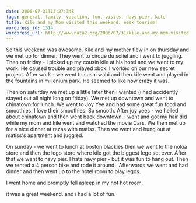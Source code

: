 ```yaml
---
date: 2006-07-31T13:27:34Z
tags: general, family, vacation, fun, visits, navy-pier, kile
title: Kile and my Mom visited this weekend. eeek tourism!
wordpress_id: 1314
wordpress_url: http://www.nata2.org/2006/07/31/kile-and-my-mom-visited-this-weekend-eeek-tourism/
---
```


So this weekend was awesome. Kile and my mother flew in on thursday and we met up for dinner. They went to cirque du soliel and i went to juggling. Then on friday - i picked up my cousin kile at his hotel and we went to my work. He caused trouble and played xbox. I worked on our new secret project. After work - we went to sushi wabi and then kile went and played in the fountains in millenium park. He seemed to like how crazy it was.

Then on saturday we met up a little later then i wanted (i had accidently stayed out all night long on friday). We met up downtown and went to chinatown for lunch. We went to Joy Yee and had some great fun food and smoothies. I love their smoothies. So smooth. After joy yees - we helled about chinatown and then went back downtown. I went and got my hair did while my mom and kile went and watched the movie Cars. We then met up for a nice dinner at rezas with matiss. Then we went and hung out at matiss's apartment and juggled.

On sunday - we went to lunch at boston blackies then we went to the nokia store and then the lego store where kile got the biggest lego set ever. After that we went to navy pier. I hate navy pier - but it was fun to hang out. Then we rented a 4 person bike and rode it around.  Afterwards we went and had dinner and then went up to the hotel room to play legos.

I went home and promptly fell asleep in my hot hot room.

it was a great weekend. and i had a lot of fun.
